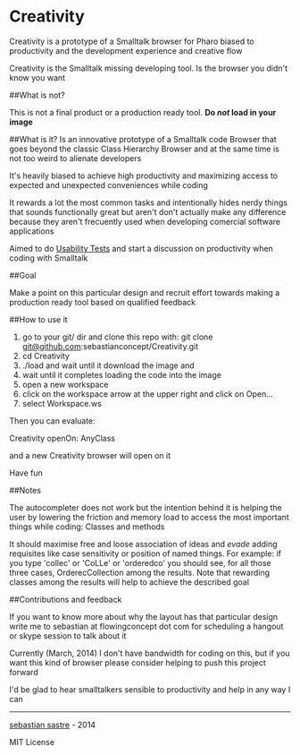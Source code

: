 Creativity
==========

Creativity is a prototype of a Smalltalk browser for Pharo biased to productivity and the development experience and creative flow 

Creativity is the Smalltalk missing developing tool. Is the browser you didn't know you want

##What is not?

This is not a final product or a production ready tool. 
**Do _not_ load in your image**

##What is it?
Is an innovative prototype of a Smalltalk code Browser that goes beyond the classic Class Hierarchy Browser and at the same time is not too weird to alienate developers

It's heavily biased to achieve high productivity and maximizing access to expected and unexpected conveniences while coding

It rewards a lot the most common tasks and intentionally hides nerdy things that sounds functionally great but aren't don't actually make any difference because they aren't frecuently used when developing comercial software applications

Aimed to do [Usability Tests](http://en.wikipedia.org/wiki/Usability_testing) and start a discussion on productivity when coding with Smalltalk

##Goal

Make a point on this particular design and recruit effort towards making a production ready tool based on qualified feedback

##How to use it
1. go to your git/ dir and clone this repo with:    git clone git@github.com:sebastianconcept/Creativity.git
2. cd Creativity
3. ./load  and wait until it download the image and
4. wait until it completes loading the code into the image
5. open a new workspace
6. click on the workspace arrow at the upper right and click on Open...
7. select Workspace.ws

Then you can evaluate:

Creativity openOn: AnyClass

and a new Creativity browser will open on it

Have fun

##Notes

The autocompleter does not work but the intention behind it is helping the user by lowering the friction and memory load to access the most important things while coding: Classes and methods

It should maximise free and loose association of ideas and _evade_ adding requisites like case sensitivity or position of named things. For example: if you type 'collec' or 'CoLLe' or 'orderedco' you should see, for all those three cases, OrderecCollection among the results. Note that rewarding classes among the results will help to achieve the described goal

##Contributions and feedback

If you want to know more about why the layout has that particular design write me to sebastian at flowingconcept dot com for scheduling a hangout or skype session to talk about it

Currently (March, 2014) I don't have bandwidth for coding on this, but if you want this kind of browser please consider helping to push this project forward

I'd be glad to hear smalltalkers sensible to productivity and help in any way I can

---
[sebastian sastre](http://about.me/sebastianconcept) - 2014

MIT License

